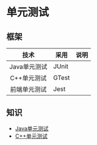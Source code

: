 # 单元测试

## 框架
| 技术 | 采用 | 说明 |
| :----: | ---- | ---- |
| Java单元测试 | JUnit |  |
| C++单元测试 | GTest |  |
| 前端单元测试 | Jest |  |

## 知识
* [Java单元测试](https://java.wangyaqi.cn/#/dev/ut)
* [C++单元测试](https://cpp.wangyaqi.cn/#/dev/ut)
